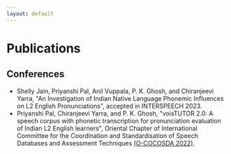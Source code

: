 ```yaml
---
layout: default
---
```


# Publications

## Conferences

+ Shelly Jain, Priyanshi Pal, Anil Vuppala, P. K. Ghosh, and Chiranjeevi Yarra, "An Investigation of Indian Native Language Phonemic Influences on L2 English Pronunciations", accepted in INTERSPEECH 2023.
+ Priyanshi Pal, Chiranjeevi Yarra, and  P. K. Ghosh, "voisTUTOR 2.0: A speech corpus with phonetic transcription for pronunciation evaluation of Indian L2 English learners", Oriental Chapter of International Committee for the Coordination and Standardisation of Speech Databases and Assessment Techniques <a href="https://vlsp.org.vn/cocosda2022/">(O-COCOSDA 2022)</a>.


